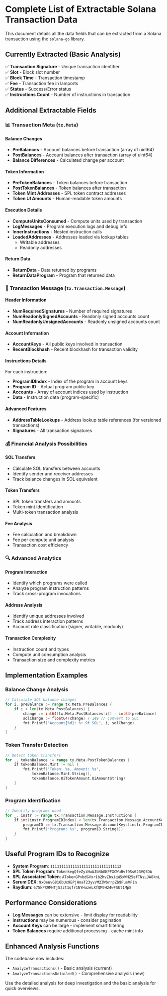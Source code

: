 # Complete List of Extractable Solana Transaction Data

This document details all the data fields that can be extracted from a Solana transaction using the `solana-go` library.

## Currently Extracted (Basic Analysis)

✅ **Transaction Signature** - Unique transaction identifier  
✅ **Slot** - Block slot number  
✅ **Block Time** - Transaction timestamp  
✅ **Fee** - Transaction fee in lamports  
✅ **Status** - Success/Error status  
✅ **Instructions Count** - Number of instructions in transaction

## Additional Extractable Fields

### 📊 Transaction Meta (`tx.Meta`)

#### Balance Changes

- **PreBalances** - Account balances before transaction (array of uint64)
- **PostBalances** - Account balances after transaction (array of uint64)
- **Balance Differences** - Calculated change per account

#### Token Information

- **PreTokenBalances** - Token balances before transaction
- **PostTokenBalances** - Token balances after transaction
- **Token Mint Addresses** - SPL token contract addresses
- **Token UI Amounts** - Human-readable token amounts

#### Execution Details

- **ComputeUnitsConsumed** - Compute units used by transaction
- **LogMessages** - Program execution logs and debug info
- **InnerInstructions** - Nested instruction calls
- **LoadedAddresses** - Addresses loaded via lookup tables
  - Writable addresses
  - Readonly addresses

#### Return Data

- **ReturnData** - Data returned by programs
- **ReturnDataProgram** - Program that returned data

### 🔄 Transaction Message (`tx.Transaction.Message`)

#### Header Information

- **NumRequiredSignatures** - Number of required signatures
- **NumReadonlySignedAccounts** - Readonly signed accounts count
- **NumReadonlyUnsignedAccounts** - Readonly unsigned accounts count

#### Account Information

- **AccountKeys** - All public keys involved in transaction
- **RecentBlockhash** - Recent blockhash for transaction validity

#### Instructions Details

For each instruction:

- **ProgramIDIndex** - Index of the program in account keys
- **Program ID** - Actual program public key
- **Accounts** - Array of account indices used by instruction
- **Data** - Instruction data (program-specific)

#### Advanced Features

- **AddressTableLookups** - Address lookup table references (for versioned transactions)
- **Signatures** - All transaction signatures

### 💰 Financial Analysis Possibilities

#### SOL Transfers

- Calculate SOL transfers between accounts
- Identify sender and receiver addresses
- Track balance changes in SOL equivalent

#### Token Transfers

- SPL token transfers and amounts
- Token mint identification
- Multi-token transaction analysis

#### Fee Analysis

- Fee calculation and breakdown
- Fee per compute unit analysis
- Transaction cost efficiency

### 🔍 Advanced Analytics

#### Program Interaction

- Identify which programs were called
- Analyze program instruction patterns
- Track cross-program invocations

#### Address Analysis

- Identify unique addresses involved
- Track address interaction patterns
- Account role classification (signer, writable, readonly)

#### Transaction Complexity

- Instruction count and types
- Compute unit consumption analysis
- Transaction size and complexity metrics

## Implementation Examples

### Balance Change Analysis

```go
// Calculate SOL balance changes
for i, preBalance := range tx.Meta.PreBalances {
    if i < len(tx.Meta.PostBalances) {
        change := int64(tx.Meta.PostBalances[i]) - int64(preBalance)
        solChange := float64(change) / 1e9 // Convert to SOL
        fmt.Printf("Account[%d]: %+.9f SOL", i, solChange)
    }
}
```

### Token Transfer Detection

```go
// Detect token transfers
for _, tokenBalance := range tx.Meta.PostTokenBalances {
    if tokenBalance.Mint != nil {
        fmt.Printf("Token: %s, Amount: %s",
            tokenBalance.Mint.String(),
            tokenBalance.UiTokenAmount.UiAmountString)
    }
}
```

### Program Identification

```go
// Identify programs used
for _, instr := range tx.Transaction.Message.Instructions {
    if int(instr.ProgramIDIndex) < len(tx.Transaction.Message.AccountKeys) {
        programID := tx.Transaction.Message.AccountKeys[instr.ProgramIDIndex]
        fmt.Printf("Program: %s", programID.String())
    }
}
```

## Useful Program IDs to Recognize

- **System Program**: `11111111111111111111111111111112`
- **SPL Token Program**: `TokenkegQfeZyiNwAJbNbGKPFXCWuBvf9Ss623VQ5DA`
- **SPL Associated Token**: `ATokenGPvbdGVxr1b2hvZbsiqW5xWH25efTNsLJA8knL`
- **Serum DEX**: `9xQeWvG816bUx9EPjHmaT23yvVM2ZWbrrpZb9PusVFin`
- **Raydium**: `675kPX9MHTjS2zt1qfr1NYHuzeLXfQM9H24wFSUt1Mp8`

## Performance Considerations

- **Log Messages** can be extensive - limit display for readability
- **Instructions** may be numerous - consider pagination
- **Account Keys** can be large - implement smart filtering
- **Token Balances** require additional processing - cache mint info

## Enhanced Analysis Functions

The codebase now includes:

- `AnalyzeTransactions()` - Basic analysis (current)
- `AnalyzeTransactionsDetailed()` - Comprehensive analysis (new)

Use the detailed analysis for deep investigation and the basic analysis for quick overviews.
